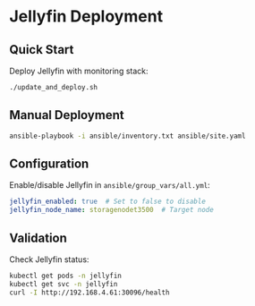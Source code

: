 # Jellyfin Deployment

## Quick Start
Deploy Jellyfin with monitoring stack:
```bash
./update_and_deploy.sh
```

## Manual Deployment
```bash
ansible-playbook -i ansible/inventory.txt ansible/site.yaml
```

## Configuration
Enable/disable Jellyfin in `ansible/group_vars/all.yml`:
```yaml
jellyfin_enabled: true  # Set to false to disable
jellyfin_node_name: storagenodet3500  # Target node
```

## Validation
Check Jellyfin status:
```bash
kubectl get pods -n jellyfin
kubectl get svc -n jellyfin
curl -I http://192.168.4.61:30096/health
```